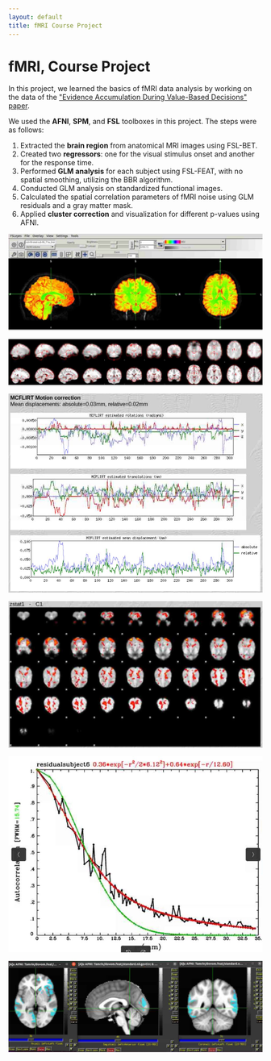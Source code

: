 ```yaml
---
layout: default
title: fMRI Course Project
---
```


# fMRI, Course Project

In this project, we learned the basics of fMRI data analysis by working on the data of the ["Evidence Accumulation During Value-Based Decisions" paper](https://www.nature.com/articles/ncomms15808).

We used the **AFNI**, **SPM**, and **FSL** toolboxes in this project. The steps were as follows:

1. Extracted the **brain region** from anatomical MRI images using FSL-BET.
2. Created two **regressors**: one for the visual stimulus onset and another for the response time.
3. Performed **GLM analysis** for each subject using FSL-FEAT, with no spatial smoothing, utilizing the BBR algorithm.
4. Conducted GLM analysis on standardized functional images.
5. Calculated the spatial correlation parameters of fMRI noise using GLM residuals and a gray matter mask.
6. Applied **cluster correction** and visualization for different p-values using AFNI.


![Extracting the brain](./Project_Pics/fMRIProject/1.png)

![Functional to standard](./Project_Pics/fMRIProject/2.PNG)

![Motion correction](./Project_Pics/fMRIProject/3.png)

![First regressor Beta map](./Project_Pics/fMRIProject/betamapreg1.png)

![fMRI noise](./Project_Pics/fMRIProject/4.png)

![Cluster corrected](./Project_Pics/fMRIProject/fMRI.png)









